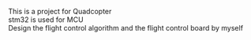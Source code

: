This is a project for Quadcopter  
stm32 is used for MCU  
Design the flight control algorithm and the flight control board by myself




